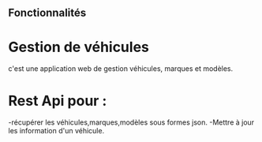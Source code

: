 ## Fonctionnalités
# Gestion de véhicules
c'est une application web de gestion véhicules, marques et modèles.
# Rest Api pour :
-récupérer les véhicules,marques,modèles sous formes json.
-Mettre à jour les information d'un véhicule.
 
